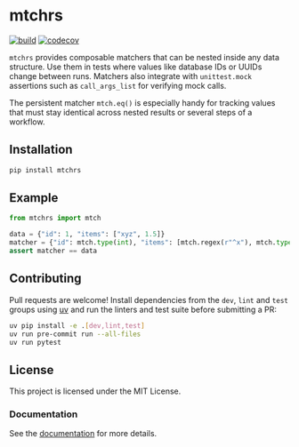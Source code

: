 # mtchrs

[![build](https://github.com/angru/mtchrs/actions/workflows/lint-and-test.yml/badge.svg)](https://github.com/angru/mtchrs/actions/workflows/lint-and-test.yml)
[![codecov](https://codecov.io/gh/angru/mtchrs/graph/badge.svg?token=HWB0SS88F0)](https://codecov.io/gh/angru/mtchrs)

`mtchrs` provides composable matchers that can be nested inside any data structure. Use them in tests where values like database IDs or UUIDs change between runs. Matchers also integrate with `unittest.mock` assertions such as `call_args_list` for verifying mock calls.

The persistent matcher `mtch.eq()` is especially handy for tracking values that must stay identical across nested results or several steps of a workflow.

## Installation

```bash
pip install mtchrs
```

## Example

```python
from mtchrs import mtch

data = {"id": 1, "items": ["xyz", 1.5]}
matcher = {"id": mtch.type(int), "items": [mtch.regex(r"^x"), mtch.type(float)]}
assert matcher == data
```

## Contributing

Pull requests are welcome! Install dependencies from the `dev`, `lint` and `test` groups using [uv](https://github.com/astral-sh/uv) and run the linters and test suite before submitting a PR:

```bash
uv pip install -e .[dev,lint,test]
uv run pre-commit run --all-files
uv run pytest
```

## License

This project is licensed under the MIT License.

### Documentation
See the [documentation](https://angru.github.io/mtchrs/) for more details.
